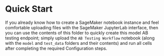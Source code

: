 # Quick Start

If you already know how to create a SageMaker notebook instance and feel comfortable uploading files with the SageMaker JupyterLab interface, then you can use the contents of this folder to quickly create this model AB testing endpoint; simply upload the `AB Testing Workflow` notebook (along with the `model` and `test_data` folders and their contents) and run all cells after completing the required Configuration steps.
